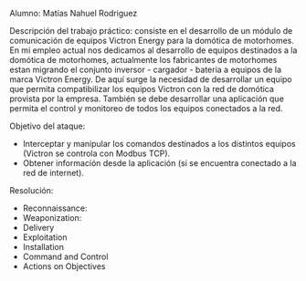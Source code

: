 Alumno: Matías Nahuel Rodriguez

Descripción del trabajo práctico: consiste en el desarrollo de un módulo de comunicación de equipos Victron Energy para la domótica de motorhomes. En mi empleo actual nos dedicamos al desarrollo de equipos destinados a la domótica de motorhomes, actualmente los fabricantes de motorhomes estan migrando el conjunto inversor - cargador - bateria a equipos de la marca Victron Energy. 
De aquí surge la necesidad de desarrollar un equipo que permita compatibilizar los equipos Victron con la red de domótica provista por la empresa. También se debe desarrollar una aplicación que permita el control y monitoreo de todos los equipos conectados a la red.

Objetivo del ataque: 
- Interceptar y manipular los comandos destinados a los distintos equipos (Victron se controla con Modbus TCP).
- Obtener información desde la aplicación (si se encuentra conectado a la red de internet). 

Resolución:
- Reconnaissance:
- Weaponization:
- Delivery
- Exploitation
- Installation
- Command and Control
- Actions on Objectives
